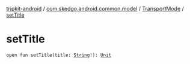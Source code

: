 [tripkit-android](../../index.md) / [com.skedgo.android.common.model](../index.md) / [TransportMode](index.md) / [setTitle](./set-title.md)

# setTitle

`open fun setTitle(title: `[`String`](https://kotlinlang.org/api/latest/jvm/stdlib/kotlin/-string/index.html)`!): `[`Unit`](https://kotlinlang.org/api/latest/jvm/stdlib/kotlin/-unit/index.html)
